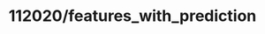 ---  
schema: schema::112020/features_with_prediction  
title: 112020/features_with_prediction  
organization: Sample Department  
notes: Used in 1 lineage(s)  
resources:  
  - name: 112020/features_with_prediction 
    url: file:/Users/kensu/Customers/Kensu/LoanApproval/PROD/masterdata/prod/112020/features_with_prediction 
    format : Parquet  
license: None  
category:
  - Education  
maintainer: User  
maintainer_email: UserMail  
---